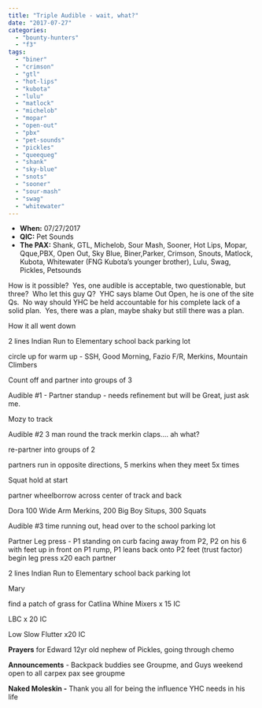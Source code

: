 ```yaml
---
title: "Triple Audible - wait, what?"
date: "2017-07-27"
categories: 
  - "bounty-hunters"
  - "f3"
tags: 
  - "biner"
  - "crimson"
  - "gtl"
  - "hot-lips"
  - "kubota"
  - "lulu"
  - "matlock"
  - "michelob"
  - "mopar"
  - "open-out"
  - "pbx"
  - "pet-sounds"
  - "pickles"
  - "queequeg"
  - "shank"
  - "sky-blue"
  - "snots"
  - "sooner"
  - "sour-mash"
  - "swag"
  - "whitewater"
---
```


- **When:** 07/27/2017
- **QIC:** Pet Sounds
- **The PAX:** Shank, GTL, Michelob, Sour Mash, Sooner, Hot Lips, Mopar, Qque,PBX, Open Out, Sky Blue, Biner,Parker, Crimson, Snouts, Matlock, Kubota, Whitewater (FNG Kubota’s younger brother), Lulu, Swag, Pickles, Petsounds

How is it possible?  Yes, one audible is acceptable, two questionable, but three?  Who let this guy Q?  YHC says blame Out Open, he is one of the site Qs.  No way should YHC be held accountable for his complete lack of a solid plan.  Yes, there was a plan, maybe shaky but still there was a plan.

How it all went down

2 lines Indian Run to Elementary school back parking lot

circle up for warm up - SSH, Good Morning, Fazio F/R, Merkins, Mountain Climbers

Count off and partner into groups of 3

Audible #1 - Partner standup - needs refinement but will be Great, just ask me.

Mozy to track

Audible #2 3 man round the track merkin claps.... ah what?

re-partner into groups of 2

partners run in opposite directions, 5 merkins when they meet 5x times

Squat hold at start

partner wheelborrow across center of track and back

Dora 100 Wide Arm Merkins, 200 Big Boy Situps, 300 Squats

Audible #3 time running out, head over to the school parking lot

Partner Leg press - P1 standing on curb facing away from P2, P2 on his 6 with feet up in front on P1 rump, P1 leans back onto P2 feet (trust factor) begin leg press x20 each partner

2 lines Indian Run to Elementary school back parking lot

Mary

find a patch of grass for Catlina Whine Mixers x 15 IC

LBC x 20 IC

Low Slow Flutter x20 IC

**Prayers** for Edward 12yr old nephew of Pickles, going through chemo

**Announcements** - Backpack buddies see Groupme, and Guys weekend open to all carpex pax see groupme

**Naked Moleskin -** Thank you all for being the influence YHC needs in his life
